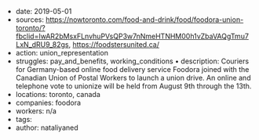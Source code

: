 -	date: 2019-05-01
-	sources: https://nowtoronto.com/food-and-drink/food/foodora-union-toronto/?fbclid=IwAR2bMsxFLnvhuPVsQP3w7nNmeHTNHM00h1vZbaVAQgTmu7LxN_dRU9_82gs, https://foodstersunited.ca/
-	action: union_representation
-	struggles: pay_and_benefits, working_conditions
•	description: Couriers for Germany-based online food delivery service Foodora joined with the Canadian Union of Postal Workers to launch a union drive. An online and telephone vote to unionize will be held from August 9th through the 13th.
-	locations: toronto, canada
-	companies: foodora
-	workers: n/a
-	tags: 
-	author: nataliyaned

